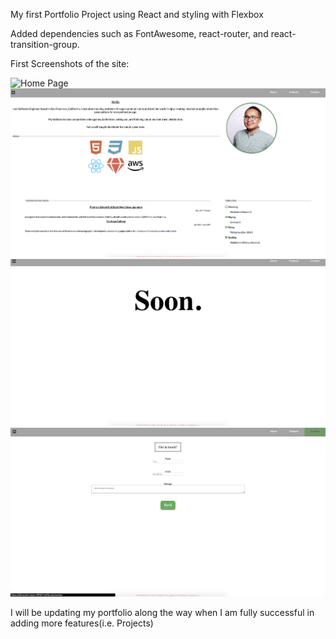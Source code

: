 My first Portfolio Project using React and styling with Flexbox

Added dependencies such as FontAwesome, react-router, and react-transition-group.

First Screenshots of the site:

![Home Page](src/images/Home_a1.png)
![About Page](src/images/About_a1.png)
![Projects Page](src/images/Projects_a1.png)
![Contact Page](src/images/Contact_a1.png)

I will be updating my portfolio along the way when I am fully successful in adding more features(i.e. Projects)
